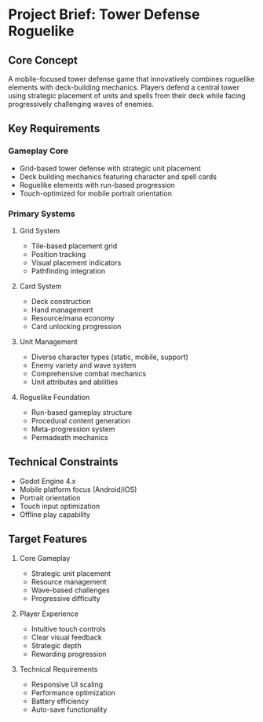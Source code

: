 # Project Brief: Tower Defense Roguelike

## Core Concept
A mobile-focused tower defense game that innovatively combines roguelike elements with deck-building mechanics. Players defend a central tower using strategic placement of units and spells from their deck while facing progressively challenging waves of enemies.

## Key Requirements

### Gameplay Core
- Grid-based tower defense with strategic unit placement
- Deck building mechanics featuring character and spell cards
- Roguelike elements with run-based progression
- Touch-optimized for mobile portrait orientation

### Primary Systems
1. Grid System
   - Tile-based placement grid
   - Position tracking
   - Visual placement indicators
   - Pathfinding integration

2. Card System
   - Deck construction
   - Hand management
   - Resource/mana economy
   - Card unlocking progression

3. Unit Management
   - Diverse character types (static, mobile, support)
   - Enemy variety and wave system
   - Comprehensive combat mechanics
   - Unit attributes and abilities

4. Roguelike Foundation
   - Run-based gameplay structure
   - Procedural content generation
   - Meta-progression system
   - Permadeath mechanics

## Technical Constraints
- Godot Engine 4.x
- Mobile platform focus (Android/iOS)
- Portrait orientation
- Touch input optimization
- Offline play capability

## Target Features
1. Core Gameplay
   - Strategic unit placement
   - Resource management
   - Wave-based challenges
   - Progressive difficulty

2. Player Experience
   - Intuitive touch controls
   - Clear visual feedback
   - Strategic depth
   - Rewarding progression

3. Technical Requirements
   - Responsive UI scaling
   - Performance optimization
   - Battery efficiency
   - Auto-save functionality